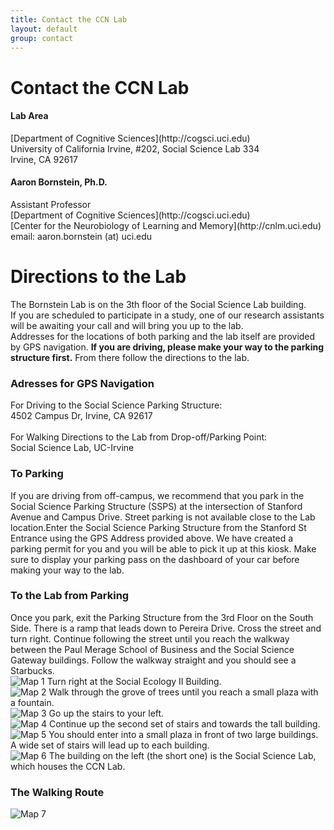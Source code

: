 ```yaml
---
title: Contact the CCN Lab
layout: default
group: contact
---
```


# Contact the CCN Lab


<div class="row">

<div class="col-md-4">

  <h4>Lab Area </h4>
  [Department of Cognitive Sciences](http://cogsci.uci.edu)<br>
  University of California Irvine, #202, Social Science Lab 334<br>
  Irvine, CA 92617<br>
  <!-- tel: 415 502 3488 -->

</div>

<div class="col-md-4">

  <h4>Aaron Bornstein, Ph.D.</h4>
  Assistant Professor<br>
  [Department of Cognitive Sciences](http://cogsci.uci.edu)<br>
  [Center for the Neurobiology of Learning and Memory](http://cnlm.uci.edu)<br>
<!--   214 Pereira Dr, Social & Behavioral Sciences Gateway<br>
  Irvine, CA 92617<br> -->
  email: aaron.bornstein (at) uci.edu <br>
  <!-- tel: (949) 824 0628 -->

</div>
</div>

# Directions to the Lab
The Bornstein Lab is on the 3th floor of the Social Science Lab building. <br>
If you are scheduled to participate in a study, one of our research assistants will be awaiting your call and will bring you up to the lab. <br>
Addresses for the locations of both parking and the lab itself are provided by GPS navigation. <b>If you are driving, please make your way to the parking structure first.</b> From there follow the directions to the lab.
### Adresses for GPS Navigation
For Driving to the Social Science Parking Structure:<br>
4502 Campus Dr, Irvine, CA 92617<br>
<br>
For Walking Directions to the Lab from Drop-off/Parking Point:<br>
Social Science Lab, UC-Irvine<br>

### To Parking
If you are driving from off-campus, we recommend that you park in the Social Science Parking Structure (SSPS) at the intersection of Stanford Avenue and Campus Drive. Street parking is not available close to the Lab location.Enter the Social Science Parking Structure from the Stanford St Entrance using the GPS Address provided above. We have created a parking permit for you and you will be able to pick it up at this kiosk. Make sure to display your parking pass on the dashboard of your car before making your way to the lab. 

### To the Lab from Parking
Once you park, exit the Parking Structure from the 3rd Floor on the South Side. There is a ramp that leads down to Pereira Drive. Cross the street and turn right. Continue following the street until you reach the walkway between the Paul Merage School of Business and the Social Science Gateway buildings. Follow the walkway straight and you should see a Starbucks.<br>
<img class="img-fluid" src="/static/img/map_to_lab_1.jpeg" alt="Map 1">
Turn right at the Social Ecology II Building.<br>
<img class="img-fluid" src="/static/img/map_to_lab_2.jpeg" alt="Map 2">
Walk through the grove of trees until you reach a small plaza with a fountain. <br>
<img class="img-fluid" src="/static/img/map_to_lab_3.jpeg" alt="Map 3">
Go up the stairs to your left. <br>
<img class="img-fluid" src="/static/img/map_to_lab_4.jpeg" alt="Map 4">
Continue up the second set of stairs and towards the tall building.<br>
<img class="img-fluid" src="/static/img/map_to_lab_5.jpeg" alt="Map 5">
You should enter into a small plaza in front of two large buildings. A wide set of stairs will lead up to each building.<br>
<img class="img-fluid" src="/static/img/map_to_lab_6.jpeg" alt="Map 6">
The building on the left (the short one) is the Social Science Lab, which houses the CCN Lab.<br>

### The Walking Route
<img class="img-fluid" src="/static/img/map_to_lab_7.jpeg" alt="Map 7">

<!-- ### The Mission Bay Campus can be reached:  
* #### Public Transportation:
  * **Option 1**: Exit BART at the 16th St Station and wait for the free [UCSF Red shuttle](https://campuslifeservices.ucsf.edu/upload/transportation/files/Red.pdf) (weekdays only) that stops directly outside [what was once a Burger King and now has lovely graffiti](https://www.google.com/maps/@37.765092,-122.419164,3a,75y,5.38h,82.64t/data=!3m4!1e1!3m2!1sH_jzIrhuF8wnnEp0duvIEQ!2e0).
  * **Option 2**: [Exit BART at the 16th St Station and take the 22 Muni Bus towards Mission Bay. Exit at 16th and 4th.](https://goo.gl/maps/gaD7sNsL947S4KcS9)
  * **Option 3**: [Exit BART at the Embarcadero Station and then take the MUNI T-line inbound to Sunnydale. Exit at the UCSF/Chase Center stop on 3rd Street.](https://goo.gl/maps/Ma3P6aYojhY74YAu7)
  * **Option 4**: Exit Caltrain and then walk along [4th St](https://goo.gl/maps/tpJHnJ2NgTyaCqXE9) for about 15 minutes until arriving at UCSF Mission Bay.
  * **Option 5**: There are many different [UCSF Shuttle routes](http://www.campuslifeservices.ucsf.edu/transportation/services/shuttles) (weekdays only).
* #### Car:
  * We are at 600 16th Street, between Owens St. and 4th St. There are three [UCSF parking garages](https://campuslifeservices.ucsf.edu/transportation/services/parking/public_parking) - [UCSF Medical Center](https://www.google.com/maps/dir//1835+Owens+Street,+San+Francisco,+CA/@37.766028,-122.3965034,16z/data=!4m8!4m7!1m0!1m5!1m1!1s0x808f7fc8cdb8207f:0x127c6a3dfd479d27!2m2!1d-122.3921259!2d37.7659687), [UCSF Community Center](https://www.google.com/maps/dir//1625+Owens+Street,+San+Francisco,+CA/@37.7683246,-122.3960538,17z/data=!4m8!4m7!1m0!1m5!1m1!1s0x808f7fce59453269:0x84e5cd7b11e40956!2m2!1d-122.3938649!2d37.7682654), and [UCSF Third Street](https://www.google.com/maps/dir//1650+3rd+Street,+San+Francisco,+CA/@37.7681787,-122.3917134,17z/data=!4m8!4m7!1m0!1m5!1m1!1s0x808f7fc5f2d2fc19:0xf5e85a2024424948!2m2!1d-122.3895247!2d37.7681745). Please park in one of the garages and not in the surface lots.
  * If you are being dropped off (by a rideshare service), use 1675 Owens St, San Francisco, CA 94158 as the destination address. There is convenient parking circle (red star on map below) for drop-off.

### Once on campus, proceed to Genentech Hall:
1. You will have to enter through Genentech Hall from the Koret Quad side (Red arrow on the map below).
2. Sign in at security for a meeting with Dr. James Fraser (Office - Genentech Hall S472E).
3. Take the elevator or staircase to the 4th floor.
4. Walk west down the hall. The large windows facing the courtyard will be on your right. If the floor color changes to grey, you have gone the wrong way and are now in Byers Hall. Turn around and walk back towards Genentech Hall.
5. You will encounter an intersection. Make a left (south) and head towards the S401-484 area.
6. You should find a break room. James's office is through the clear doors straight ahead. The Fraser lab is on the right.

<img class="img-fluid" src="/static/img/map_to_mission_bay.png" alt="Map of Mission Bay"> -->